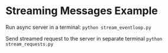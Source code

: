 # Streaming Messages Example

Run async server in a terminal: `python stream_eventloop.py`

Send streamed request to the server in separate terminal `python stream_requests.py`
